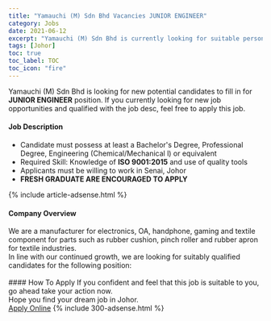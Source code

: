```yaml
---
title: "Yamauchi (M) Sdn Bhd Vacancies JUNIOR ENGINEER" 
category: Jobs 
date: 2021-06-12 
excerpt: "Yamauchi (M) Sdn Bhd is currently looking for suitable person to fill in the JUNIOR ENGINEER which based in Johor" 
tags: [Johor] 
toc: true 
toc_label: TOC 
toc_icon: "fire" 
--- 
```


<p>Yamauchi (M) Sdn Bhd is looking for new potential candidates to fill in for <b>JUNIOR ENGINEER</b> position. If you currently looking for new job opportunities and qualified with the job desc, feel free to apply this job.
</p><div><div><h4>Job Description</h4></div><div><div><span><div><ul><li>Candidate must possess at least a Bachelor's Degree, Professional Degree, Engineering (Chemical/Mechanical l) or equivalent</li><li>Required Skill: Knowledge of <strong>ISO 9001:2015</strong> and use of quality tools</li><li>Applicants must be willing to work in Senai, Johor</li><li><strong>FRESH GRADUATE ARE ENCOURAGED TO APPLY</strong></li></ul></div></span></div></div></div> 
{% include article-adsense.html %} 
<div><div><h4>Company Overview</h4></div><div><div><span><div><div>We are a manufacturer for electronics, OA, handphone, gaming and textile component for parts such as rubber cushion, pinch roller and rubber apron for textile industries.
<div>In line with our continued growth, we are looking for suitably qualified candidates for the following position:<br>
&#160;</div>
</div></div></span></div></div></div> 
#### How To Apply 
If you confident and feel that this job is suitable to you, go ahead take your action now. <br/> 
Hope you find your dream job in Johor. <br/> 
<a href="https://www.jobstreet.com.my/en/job/junior-engineer-4588336?jobId=jobstreet-my-job-4588336&" class="btn btn--info" target="_blank" rel="nofollow noopenner">Apply Online</a> 
{% include 300-adsense.html %} 